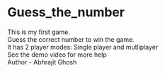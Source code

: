 # Guess_the_number
This is my first game.
<br>
Guess the correct number to win the game.
<br>
It has 2 player modes: Single player and mutliplayer
<br>
See the demo video for more help
<br>
Author - Abhrajit Ghosh
